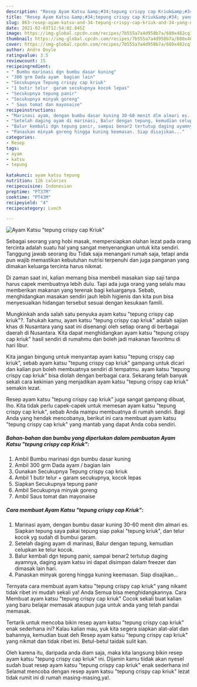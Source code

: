 ```yaml
---
description: "Resep Ayam Katsu &amp;#34;tepung crispy cap Kriuk&amp;#34; yang nikmat dan Mudah Dibuat"
title: "Resep Ayam Katsu &amp;#34;tepung crispy cap Kriuk&amp;#34; yang nikmat dan Mudah Dibuat"
slug: 863-resep-ayam-katsu-and-34-tepung-crispy-cap-kriuk-and-34-yang-nikmat-dan-mudah-dibuat
date: 2021-02-03T12:54:02.845Z
image: https://img-global.cpcdn.com/recipes/7b555a7a4d958b7a/680x482cq70/ayam-katsu-tepung-crispy-cap-kriuk-foto-resep-utama.jpg
thumbnail: https://img-global.cpcdn.com/recipes/7b555a7a4d958b7a/680x482cq70/ayam-katsu-tepung-crispy-cap-kriuk-foto-resep-utama.jpg
cover: https://img-global.cpcdn.com/recipes/7b555a7a4d958b7a/680x482cq70/ayam-katsu-tepung-crispy-cap-kriuk-foto-resep-utama.jpg
author: Andre Doyle
ratingvalue: 3.5
reviewcount: 15
recipeingredient:
- " Bumbu marinasi dgn bumbu dasar kuning"
- "300 grm Dada ayam  bagian lain"
- "Secukupnya Tepung crispy cap kriuk"
- "1 butir telur  garam secukupnya kocok lepas"
- "Secukupnya tepung panir"
- "Secukupnya minyak goreng"
- " Saus tomat dan mayonaise"
recipeinstructions:
- "Marinasi ayam, dengan bumbu dasar kuning 30-60 menit dlm almari es. Siapkan tepung saya pakai tepung siap pakai &#34;tepung kriuk&#34;, dan telur kocok yg sudah di bumbui garam."
- "Setelah daging ayam di marinasi, Balur dengan tepung, kemudian celupkan ke telur kocok."
- "Balur kembali dgn tepung panir, sampai benar2 tertutup daging ayamnya, daging ayam katsu ini dapat disimpan dalam freezer dan dimasak lain hari."
- "Panaskan minyak goreng hingga kuning keemasan. Siap disajikan..."
categories:
- Resep
tags:
- ayam
- katsu
- tepung

katakunci: ayam katsu tepung 
nutrition: 126 calories
recipecuisine: Indonesian
preptime: "PT37M"
cooktime: "PT43M"
recipeyield: "4"
recipecategory: Lunch

---
```



![Ayam Katsu &#34;tepung crispy cap Kriuk&#34;](https://img-global.cpcdn.com/recipes/7b555a7a4d958b7a/680x482cq70/ayam-katsu-tepung-crispy-cap-kriuk-foto-resep-utama.jpg)

Sebagai seorang yang hobi masak, mempersiapkan olahan lezat pada orang tercinta adalah suatu hal yang sangat menyenangkan untuk kita sendiri. Tanggung jawab seorang ibu Tidak saja menangani rumah saja, tetapi anda pun wajib memastikan kebutuhan nutrisi terpenuhi dan juga panganan yang dimakan keluarga tercinta harus nikmat.

Di zaman  saat ini, kalian memang bisa membeli masakan siap saji tanpa harus capek membuatnya lebih dulu. Tapi ada juga orang yang selalu mau memberikan makanan yang terenak bagi keluarganya. Sebab, menghidangkan masakan sendiri jauh lebih higienis dan kita pun bisa menyesuaikan hidangan tersebut sesuai dengan kesukaan famili. 



Mungkinkah anda salah satu penyuka ayam katsu &#34;tepung crispy cap kriuk&#34;?. Tahukah kamu, ayam katsu &#34;tepung crispy cap kriuk&#34; adalah sajian khas di Nusantara yang saat ini disenangi oleh setiap orang di berbagai daerah di Nusantara. Kita dapat menghidangkan ayam katsu &#34;tepung crispy cap kriuk&#34; hasil sendiri di rumahmu dan boleh jadi makanan favoritmu di hari libur.

Kita jangan bingung untuk menyantap ayam katsu &#34;tepung crispy cap kriuk&#34;, sebab ayam katsu &#34;tepung crispy cap kriuk&#34; gampang untuk dicari dan kalian pun boleh membuatnya sendiri di tempatmu. ayam katsu &#34;tepung crispy cap kriuk&#34; bisa diolah dengan berbagai cara. Sekarang telah banyak sekali cara kekinian yang menjadikan ayam katsu &#34;tepung crispy cap kriuk&#34; semakin lezat.

Resep ayam katsu &#34;tepung crispy cap kriuk&#34; juga sangat gampang dibuat, lho. Kita tidak perlu capek-capek untuk memesan ayam katsu &#34;tepung crispy cap kriuk&#34;, sebab Anda mampu membuatnya di rumah sendiri. Bagi Anda yang hendak mencobanya, berikut ini cara membuat ayam katsu &#34;tepung crispy cap kriuk&#34; yang mantab yang dapat Anda coba sendiri.

<!--inarticleads1-->

##### Bahan-bahan dan bumbu yang diperlukan dalam pembuatan Ayam Katsu &#34;tepung crispy cap Kriuk&#34;:

1. Ambil  Bumbu marinasi dgn bumbu dasar kuning
1. Ambil 300 grm Dada ayam / bagian lain
1. Gunakan Secukupnya Tepung crispy cap kriuk
1. Ambil 1 butir telur + garam secukupnya, kocok lepas
1. Siapkan Secukupnya tepung panir
1. Ambil Secukupnya minyak goreng
1. Ambil  Saus tomat dan mayonaise




<!--inarticleads2-->

##### Cara membuat Ayam Katsu &#34;tepung crispy cap Kriuk&#34;:

1. Marinasi ayam, dengan bumbu dasar kuning 30-60 menit dlm almari es. Siapkan tepung saya pakai tepung siap pakai &#34;tepung kriuk&#34;, dan telur kocok yg sudah di bumbui garam.
1. Setelah daging ayam di marinasi, Balur dengan tepung, kemudian celupkan ke telur kocok.
1. Balur kembali dgn tepung panir, sampai benar2 tertutup daging ayamnya, daging ayam katsu ini dapat disimpan dalam freezer dan dimasak lain hari.
1. Panaskan minyak goreng hingga kuning keemasan. Siap disajikan...




Ternyata cara membuat ayam katsu &#34;tepung crispy cap kriuk&#34; yang nikamt tidak ribet ini mudah sekali ya! Anda Semua bisa menghidangkannya. Cara Membuat ayam katsu &#34;tepung crispy cap kriuk&#34; Cocok sekali buat kalian yang baru belajar memasak ataupun juga untuk anda yang telah pandai memasak.

Tertarik untuk mencoba bikin resep ayam katsu &#34;tepung crispy cap kriuk&#34; enak sederhana ini? Kalau kalian mau, yuk kita segera siapkan alat-alat dan bahannya, kemudian buat deh Resep ayam katsu &#34;tepung crispy cap kriuk&#34; yang nikmat dan tidak ribet ini. Betul-betul taidak sulit kan. 

Oleh karena itu, daripada anda diam saja, maka kita langsung bikin resep ayam katsu &#34;tepung crispy cap kriuk&#34; ini. Dijamin kamu tiidak akan nyesel sudah buat resep ayam katsu &#34;tepung crispy cap kriuk&#34; enak sederhana ini! Selamat mencoba dengan resep ayam katsu &#34;tepung crispy cap kriuk&#34; lezat tidak rumit ini di rumah masing-masing,ya!.

